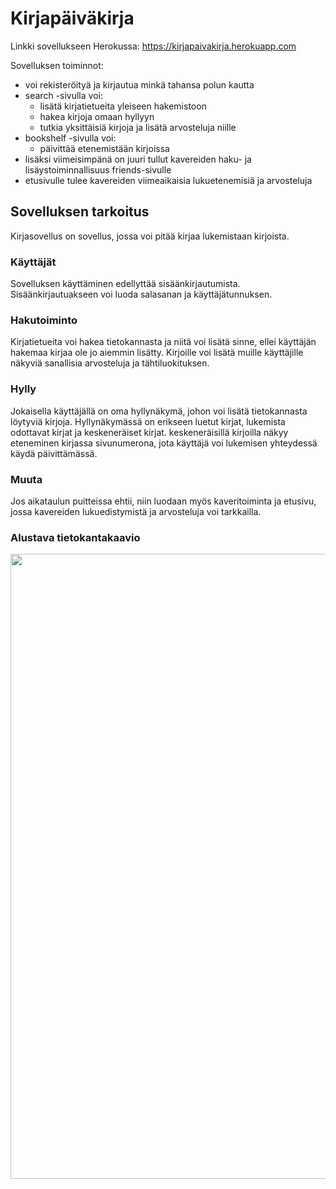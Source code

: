 # Kirjapäiväkirja

Linkki sovellukseen Herokussa: https://kirjapaivakirja.herokuapp.com

Sovelluksen toiminnot:
- voi rekisteröityä ja kirjautua minkä tahansa polun kautta
- search -sivulla voi:
  - lisätä kirjatietueita yleiseen hakemistoon
  - hakea kirjoja omaan hyllyyn
  - tutkia yksittäisiä kirjoja ja lisätä arvosteluja niille
- bookshelf -sivulla voi:
  - päivittää etenemistään kirjoissa
- lisäksi viimeisimpänä on juuri tullut kavereiden haku- ja lisäystoiminnallisuus friends-sivulle
- etusivulle tulee kavereiden viimeaikaisia lukuetenemisiä ja arvosteluja

## Sovelluksen tarkoitus
Kirjasovellus on sovellus, jossa voi pitää kirjaa lukemistaan kirjoista. 

### Käyttäjät
Sovelluksen käyttäminen edellyttää sisäänkirjautumista. Sisäänkirjautuakseen voi luoda salasanan ja käyttäjätunnuksen. 

### Hakutoiminto
Kirjatietueita voi hakea tietokannasta ja niitä voi lisätä sinne, ellei käyttäjän hakemaa kirjaa ole jo aiemmin lisätty. Kirjoille voi lisätä muille käyttäjille näkyviä sanallisia arvosteluja ja tähtiluokituksen.

### Hylly
Jokaisella käyttäjällä on oma hyllynäkymä, johon voi lisätä tietokannasta löytyviä kirjoja. Hyllynäkymässä on erikseen luetut kirjat, lukemista odottavat kirjat ja keskeneräiset kirjat. keskeneräisillä kirjoilla näkyy eteneminen kirjassa sivunumerona, jota käyttäjä voi lukemisen yhteydessä käydä päivittämässä.

### Muuta
Jos aikataulun puitteissa ehtii, niin luodaan myös kaveritoiminta ja etusivu, jossa kavereiden lukuedistymistä ja arvosteluja voi tarkkailla.

### Alustava tietokantakaavio
<img src="https://github.com/Juboskar/tsoha-projekti/blob/main/alustava_tietokantakaavio.png" width="1000">
